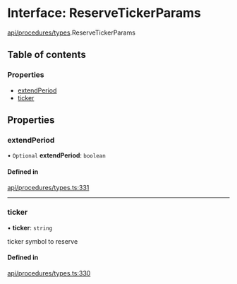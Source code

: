 # Interface: ReserveTickerParams

[api/procedures/types](../wiki/api.procedures.types).ReserveTickerParams

## Table of contents

### Properties

- [extendPeriod](../wiki/api.procedures.types.ReserveTickerParams#extendperiod)
- [ticker](../wiki/api.procedures.types.ReserveTickerParams#ticker)

## Properties

### extendPeriod

• `Optional` **extendPeriod**: `boolean`

#### Defined in

[api/procedures/types.ts:331](https://github.com/PolymeshAssociation/polymesh-sdk/blob/46129005/src/api/procedures/types.ts#L331)

___

### ticker

• **ticker**: `string`

ticker symbol to reserve

#### Defined in

[api/procedures/types.ts:330](https://github.com/PolymeshAssociation/polymesh-sdk/blob/46129005/src/api/procedures/types.ts#L330)
